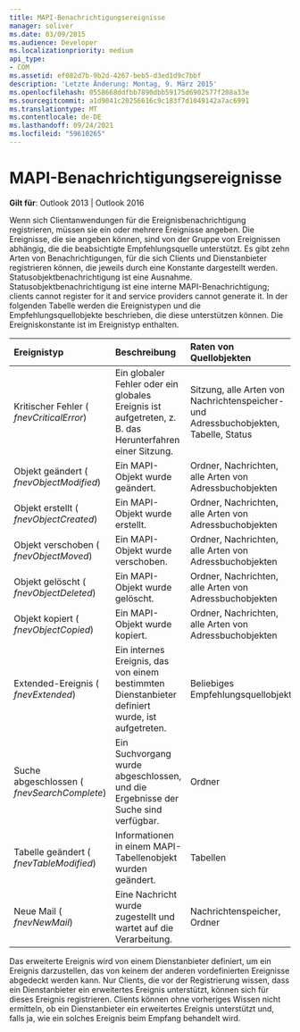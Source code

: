 ```yaml
---
title: MAPI-Benachrichtigungsereignisse
manager: soliver
ms.date: 03/09/2015
ms.audience: Developer
ms.localizationpriority: medium
api_type:
- COM
ms.assetid: ef082d7b-9b2d-4267-beb5-d3ed1d9c7bbf
description: 'Letzte Änderung: Montag, 9. März 2015'
ms.openlocfilehash: 0558668ddfbb7890dbb59175d6902577f208a33e
ms.sourcegitcommit: a1d9041c20256616c9c183f7d1049142a7ac6991
ms.translationtype: MT
ms.contentlocale: de-DE
ms.lasthandoff: 09/24/2021
ms.locfileid: "59610265"
---
```

# <a name="mapi-notification-events"></a>MAPI-Benachrichtigungsereignisse

  
  
**Gilt für**: Outlook 2013 | Outlook 2016 
  
Wenn sich Clientanwendungen für die Ereignisbenachrichtigung registrieren, müssen sie ein oder mehrere Ereignisse angeben. Die Ereignisse, die sie angeben können, sind von der Gruppe von Ereignissen abhängig, die die beabsichtigte Empfehlungsquelle unterstützt. Es gibt zehn Arten von Benachrichtigungen, für die sich Clients und Dienstanbieter registrieren können, die jeweils durch eine Konstante dargestellt werden. Statusobjektbenachrichtigung ist eine Ausnahme. Statusobjektbenachrichtigung ist eine interne MAPI-Benachrichtigung; clients cannot register for it and service providers cannot generate it. In der folgenden Tabelle werden die Ereignistypen und die Empfehlungsquellobjekte beschrieben, die diese unterstützen können. Die Ereigniskonstante ist im Ereignistyp enthalten.
  
|**Ereignistyp**|**Beschreibung**|**Raten von Quellobjekten**|
|:-----|:-----|:-----|
|Kritischer Fehler ( _fnevCriticalError_)  <br/> |Ein globaler Fehler oder ein globales Ereignis ist aufgetreten, z. B. das Herunterfahren einer Sitzung.  <br/> |Sitzung, alle Arten von Nachrichtenspeicher- und Adressbuchobjekten, Tabelle, Status  <br/> |
|Objekt geändert ( _fnevObjectModified_)  <br/> |Ein MAPI-Objekt wurde geändert.  <br/> |Ordner, Nachrichten, alle Arten von Adressbuchobjekten  <br/> |
|Objekt erstellt ( _fnevObjectCreated_)  <br/> |Ein MAPI-Objekt wurde erstellt.  <br/> |Ordner, Nachrichten, alle Arten von Adressbuchobjekten  <br/> |
|Objekt verschoben ( _fnevObjectMoved_)  <br/> |Ein MAPI-Objekt wurde verschoben.  <br/> |Ordner, Nachrichten, alle Arten von Adressbuchobjekten  <br/> |
|Objekt gelöscht ( _fnevObjectDeleted_)  <br/> |Ein MAPI-Objekt wurde gelöscht.  <br/> |Ordner, Nachrichten, alle Arten von Adressbuchobjekten  <br/> |
|Objekt kopiert ( _fnevObjectCopied_)  <br/> |Ein MAPI-Objekt wurde kopiert.  <br/> |Ordner, Nachrichten, alle Arten von Adressbuchobjekten  <br/> |
|Extended-Ereignis ( _fnevExtended_)  <br/> |Ein internes Ereignis, das von einem bestimmten Dienstanbieter definiert wurde, ist aufgetreten.  <br/> |Beliebiges Empfehlungsquellobjekt  <br/> |
|Suche abgeschlossen ( _fnevSearchComplete_)  <br/> |Ein Suchvorgang wurde abgeschlossen, und die Ergebnisse der Suche sind verfügbar.  <br/> |Ordner  <br/> |
|Tabelle geändert ( _fnevTableModified_)  <br/> |Informationen in einem MAPI-Tabellenobjekt wurden geändert.  <br/> |Tabellen  <br/> |
|Neue Mail ( _fnevNewMail_)  <br/> |Eine Nachricht wurde zugestellt und wartet auf die Verarbeitung.  <br/> |Nachrichtenspeicher, Ordner  <br/> |
   
Das erweiterte Ereignis wird von einem Dienstanbieter definiert, um ein Ereignis darzustellen, das von keinem der anderen vordefinierten Ereignisse abgedeckt werden kann. Nur Clients, die vor der Registrierung wissen, dass ein Dienstanbieter ein erweitertes Ereignis unterstützt, können sich für dieses Ereignis registrieren. Clients können ohne vorheriges Wissen nicht ermitteln, ob ein Dienstanbieter ein erweitertes Ereignis unterstützt und, falls ja, wie ein solches Ereignis beim Empfang behandelt wird.
  

